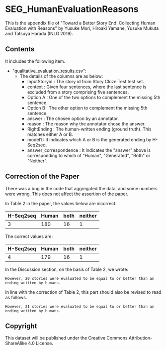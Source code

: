 # SEG_HumanEvaluationReasons

This is the appendix file of "Toward a Better Story End: Collecting Human Evaluation with Reasons" by Yusuke Mori, Hiroaki Yamane, Yusuke Mukuta and Tatsuya Harada (INLG 2019).

## Contents
It includes the following item.
    
- "qualitative_evaluation_results.csv":
    - The details of the columns are as below:
        - InputStoryid : The story id from Story Cloze Test test set.
        - context : Given four sentences, where the last sentence is excluded from a story comprising five sentences.
        - Option A : One of the two options to complement the missing 5th sentence. 
        - Option B : The other option to complement the missing 5th sentence. 
        - answer : The chosen option by an annotator.
        - reason : The reason why the annotator chose the answer.
        - RightEnding : The human-written ending (ground truth). This matches either A or B.
        - model1 : It indicates which A or B is the generated ending by H-Seq2seq.
        - answer_correspondence : It indicates the "answer" above is corresponding to which of "Human", "Generated", "Both" or "Neither".

## Correction of the Paper
There was a bug in the code that aggregated the data, and some numbers were wrong. This does not affect the assertion of the paper.

In Table 2 in the paper, the values below are incorrect.

| H-Seq2seq | Human  | both | neither |
| -------- | --- | ---- | ------- |
| 3         |180     |16      |1         |

The correct values are:

| H-Seq2seq | Human  | both | neither |
| -------- | --- | ---- | ------- |
| 4         |179     |16      |1         |

In the Discussion section, on the basis of Table 2, we wrote:
```
However, 20 stories were evaluated to be equal to or better than an ending written by humans.
```
In line with the correction of Table 2, this part should also be revised to read as follows.
```
However, 21 stories were evaluated to be equal to or better than an ending written by humans.
```

## Copyright
This dataset will be published under the Creative Commons Attribution-ShareAlike 4.0 License.
